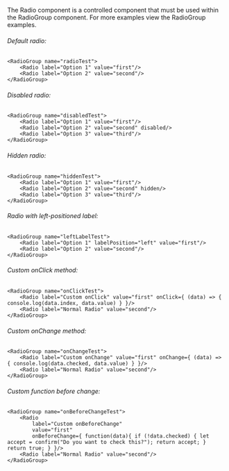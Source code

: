The Radio component is a controlled component that must be used within the RadioGroup component. For more examples view the RadioGroup examples.

###### Default radio:

    <RadioGroup name="radioTest">
		<Radio label="Option 1" value="first"/>
		<Radio label="Option 2" value="second"/>
	</RadioGroup>

###### Disabled radio:

    <RadioGroup name="disabledTest">
		<Radio label="Option 1" value="first"/>
		<Radio label="Option 2" value="second" disabled/>
		<Radio label="Option 3" value="third"/>
	</RadioGroup>

###### Hidden radio:

    <RadioGroup name="hiddenTest">
		<Radio label="Option 1" value="first"/>
		<Radio label="Option 2" value="second" hidden/>
		<Radio label="Option 3" value="third"/>
	</RadioGroup>

###### Radio with left-positioned label:

    <RadioGroup name="leftLabelTest">
		<Radio label="Option 1" labelPosition="left" value="first"/>
		<Radio label="Option 2" value="second"/>
	</RadioGroup>

###### Custom onClick method:

    <RadioGroup name="onClickTest">
		<Radio label="Custom onClick" value="first" onClick={ (data) => { console.log(data.index, data.value) } }/>
		<Radio label="Normal Radio" value="second"/>
	</RadioGroup>

###### Custom onChange method:

    <RadioGroup name="onChangeTest">
		<Radio label="Custom onChange" value="first" onChange={ (data) => { console.log(data.checked, data.value) } }/>
		<Radio label="Normal Radio" value="second"/>
	</RadioGroup>

###### Custom function before change:

    <RadioGroup name="onBeforeChangeTest">
		<Radio 
			label="Custom onBeforeChange"
			value="first" 
			onBeforeChange={ function(data){ if (!data.checked) { let accept = confirm("Do you want to check this?"); return accept; } return true; } }/>
		<Radio label="Normal Radio" value="second"/>
	</RadioGroup>
